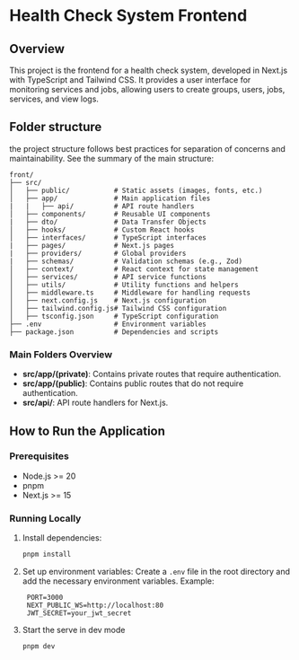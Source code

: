 # Health Check System Frontend
## Overview
This project is the frontend for a health check system, developed in Next.js with TypeScript and Tailwind CSS. It provides a user interface for monitoring services and jobs, allowing users to create groups, users, jobs, services, and view logs.

## Folder structure
the project structure follows best practices for separation of concerns and maintainability. See the summary of the main structure:

```
front/
├── src/
│   ├── public/           # Static assets (images, fonts, etc.)
│   ├── app/              # Main application files
|   |   ├── api/          # API route handlers
│   ├── components/       # Reusable UI components
|   ├── dto/              # Data Transfer Objects
│   ├── hooks/            # Custom React hooks
│   ├── interfaces/       # TypeScript interfaces
|   ├── pages/            # Next.js pages
|   ├── providers/        # Global providers
|   ├── schemas/          # Validation schemas (e.g., Zod)
│   ├── context/          # React context for state management
│   ├── services/         # API service functions
│   ├── utils/            # Utility functions and helpers
│   ├── middleware.ts     # Middleware for handling requests
│   ├── next.config.js    # Next.js configuration
│   ├── tailwind.config.js# Tailwind CSS configuration
│   ├── tsconfig.json     # TypeScript configuration
├── .env                  # Environment variables
├── package.json          # Dependencies and scripts
```

### Main Folders Overview
- **src/app/(private)**: Contains private routes that require authentication.
- **src/app/(public)**: Contains public routes that do not require authentication.
- **src/api/**: API route handlers for Next.js.

## How to Run the Application

### Prerequisites
- Node.js >= 20
- pnpm
- Next.js >= 15

### Running Locally
1. Install dependencies:
	```bash
	pnpm install
	```
2. Set up environment variables:
   Create a `.env` file in the root directory and add the necessary environment variables. Example:
   ```
    PORT=3000
    NEXT_PUBLIC_WS=http://localhost:80
    JWT_SECRET=your_jwt_secret
   ```
3. Start the serve in dev mode
	```bash
	pnpm dev
	```
